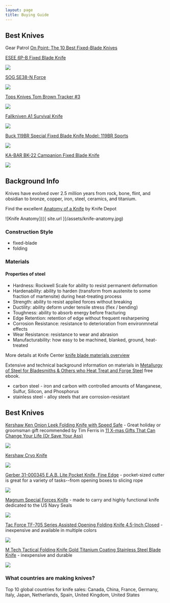 ```yaml
---
layout: page
title: Buying Guide
---
```


## Best Knives
Gear Patrol [On Point: The 10 Best Fixed-Blade Knives](http://gearpatrol.com/2015/01/19/10-best-fixed-blade-knives/?read_single=1)

[ESEE 6P-B Fixed Blade Knife](http://amzn.to/1frFa91)

<a href="http://www.amazon.com/gp/product/B005G2G2SQ/ref=as_li_tl?ie=UTF8&camp=1789&creative=390957&creativeASIN=B005G2G2SQ&linkCode=as2&tag=outdoorknife-20&linkId=5NNLIZTLXOKLZRWQ"><img border="0" src="http://ws-na.amazon-adsystem.com/widgets/q?_encoding=UTF8&ASIN=B005G2G2SQ&Format=_SL250_&ID=AsinImage&MarketPlace=US&ServiceVersion=20070822&WS=1&tag=outdoorknife-20" ></a><img src="http://ir-na.amazon-adsystem.com/e/ir?t=outdoorknife-20&l=as2&o=1&a=B005G2G2SQ" width="1" height="1" border="0" alt="" style="border:none !important; margin:0px !important;" />

[SOG SE38-N Force](http://amzn.to/1eK75jv)

<a href="http://www.amazon.com/gp/product/B004WN5CT0/ref=as_li_tl?ie=UTF8&camp=1789&creative=390957&creativeASIN=B004WN5CT0&linkCode=as2&tag=outdoorknife-20&linkId=4LTBCUMLERX7KNXL"><img border="0" src="http://ws-na.amazon-adsystem.com/widgets/q?_encoding=UTF8&ASIN=B004WN5CT0&Format=_SL250_&ID=AsinImage&MarketPlace=US&ServiceVersion=20070822&WS=1&tag=outdoorknife-20" ></a><img src="http://ir-na.amazon-adsystem.com/e/ir?t=outdoorknife-20&l=as2&o=1&a=B004WN5CT0" width="1" height="1" border="0" alt="" style="border:none !important; margin:0px !important;" />

[Tops Knives Tom Brown Tracker #3](http://amzn.to/1TotrXh)

<a href="http://www.amazon.com/gp/product/B00F3J064I/ref=as_li_tl?ie=UTF8&camp=1789&creative=390957&creativeASIN=B00F3J064I&linkCode=as2&tag=outdoorknife-20&linkId=BSGUUHQFQPUTS4XB"><img border="0" src="http://ws-na.amazon-adsystem.com/widgets/q?_encoding=UTF8&ASIN=B00F3J064I&Format=_SL250_&ID=AsinImage&MarketPlace=US&ServiceVersion=20070822&WS=1&tag=outdoorknife-20" ></a><img src="http://ir-na.amazon-adsystem.com/e/ir?t=outdoorknife-20&l=as2&o=1&a=B00F3J064I" width="1" height="1" border="0" alt="" style="border:none !important; margin:0px !important;" />

[Fallkniven A1 Survival Knife](http://amzn.to/1TotvpV)

<a href="http://www.amazon.com/gp/product/B001DZM482/ref=as_li_tl?ie=UTF8&camp=1789&creative=390957&creativeASIN=B001DZM482&linkCode=as2&tag=outdoorknife-20&linkId=S4VQ6DG5B6KDCOA3"><img border="0" src="http://ws-na.amazon-adsystem.com/widgets/q?_encoding=UTF8&ASIN=B001DZM482&Format=_SL250_&ID=AsinImage&MarketPlace=US&ServiceVersion=20070822&WS=1&tag=outdoorknife-20" ></a><img src="http://ir-na.amazon-adsystem.com/e/ir?t=outdoorknife-20&l=as2&o=1&a=B001DZM482" width="1" height="1" border="0" alt="" style="border:none !important; margin:0px !important;" />

[Buck 119BR Special Fixed Blade Knife Model: 119BR Sports](http://amzn.to/1eK80ka)

<a href="http://www.amazon.com/gp/product/B00TW1W8UI/ref=as_li_tl?ie=UTF8&camp=1789&creative=390957&creativeASIN=B00TW1W8UI&linkCode=as2&tag=outdoorknife-20&linkId=DQEQSJVU3ZMNBLXY"><img border="0" src="http://ws-na.amazon-adsystem.com/widgets/q?_encoding=UTF8&ASIN=B00TW1W8UI&Format=_SL250_&ID=AsinImage&MarketPlace=US&ServiceVersion=20070822&WS=1&tag=outdoorknife-20" ></a><img src="http://ir-na.amazon-adsystem.com/e/ir?t=outdoorknife-20&l=as2&o=1&a=B00TW1W8UI" width="1" height="1" border="0" alt="" style="border:none !important; margin:0px !important;" />

[KA-BAR BK-22 Campanion Fixed Blade Knife](http://amzn.to/1LYN07a)

<a href="http://www.amazon.com/gp/product/B00BT49UVG/ref=as_li_tl?ie=UTF8&camp=1789&creative=390957&creativeASIN=B00BT49UVG&linkCode=as2&tag=outdoorknife-20&linkId=IR5GI2OE4GRK25RG"><img border="0" src="http://ws-na.amazon-adsystem.com/widgets/q?_encoding=UTF8&ASIN=B00BT49UVG&Format=_SL250_&ID=AsinImage&MarketPlace=US&ServiceVersion=20070822&WS=1&tag=outdoorknife-20" ></a><img src="http://ir-na.amazon-adsystem.com/e/ir?t=outdoorknife-20&l=as2&o=1&a=B00BT49UVG" width="1" height="1" border="0" alt="" style="border:none !important; margin:0px !important;" />

## Background Info

Knives have evolved over 2.5 million years from rock, bone, flint, and obsidian to bronze, copper, iron, steel, ceramics, and titanium.

Find the excellent [Anatomy of a Knife](http://www.knife-depot.com/knife-information-66.html) by Knife Depot

![Knife Anatomy]({{ site.url }}/assets/knife-anatomy.jpg)

### Construction Style
* fixed-blade
* folding

### Materials

#### Properties of steel
* Hardness: Rockwell Scale for ability to resist permanent deformation
* Hardenability: ability to harden (transform from austenite to some fraction of martensite) during heat-treating process
* Strength: ability to resist applied forces without breaking
* Ductility: ability deform under tensile stress (flex / bending)
* Toughness: ability to absorb energy before fracturing
* Edge Retention: retention of edge without frequent resharpening
* Corrosion Resistance: resistance to deterioration from environmnetal effects
* Wear Resistance: resistance to wear and abrasion
* Manufacturability: how easy to be machined, blanked, ground, heat-treated

More details at Knife Center [knife blade materials overview](http://www.knifecenter.com/info/knife-blade-materials)

Extensive and technical background information on materials in [Metallurgy of Steel for Bladesmiths & Others who Heat Treat and Forge Steel](http://www.feine-klingen.de/PDFs/verhoeven.pdf) free ebook.

* carbon steel - iron and carbon with controlled amounts of Manganese, Sulfur, Silicon, and Phosphorus
* stainless steel - alloy steels that are corrosion-resistant

## Best Knives

[Kershaw Ken Onion Leek Folding Knife with Speed Safe](http://amzn.to/1MimwL6) - Great holiday or groomsman gift recommended by Tim Ferris in [11 X-mas Gifts That Can Change Your Life (Or Save Your Ass)](http://fourhourworkweek.com/2012/12/20/11-x-mas-gifts-that-can-change-your-life-or-save-your-ass/)

<a href="http://www.amazon.com/gp/product/B0009VC9YA/ref=as_li_tl?ie=UTF8&camp=1789&creative=390957&creativeASIN=B0009VC9YA&linkCode=as2&tag=outdoorknife-20&linkId=A3YCOKW4D3UMDDNO"><img border="0" src="http://ws-na.amazon-adsystem.com/widgets/q?_encoding=UTF8&ASIN=B0009VC9YA&Format=_SL250_&ID=AsinImage&MarketPlace=US&ServiceVersion=20070822&WS=1&tag=outdoorknife-20" ></a><img src="http://ir-na.amazon-adsystem.com/e/ir?t=outdoorknife-20&l=as2&o=1&a=B0009VC9YA" width="1" height="1" border="0" alt="" style="border:none !important; margin:0px !important;" />

[Kershaw Cryo Knife](http://amzn.to/1MioHhH)

<a href="http://www.amazon.com/gp/product/B0074FI28Q/ref=as_li_tl?ie=UTF8&camp=1789&creative=390957&creativeASIN=B0074FI28Q&linkCode=as2&tag=outdoorknife-20&linkId=7L6IXWEQZY5IEI3X"><img border="0" src="http://ws-na.amazon-adsystem.com/widgets/q?_encoding=UTF8&ASIN=B0074FI28Q&Format=_SL250_&ID=AsinImage&MarketPlace=US&ServiceVersion=20070822&WS=1&tag=outdoorknife-20" ></a><img src="http://ir-na.amazon-adsystem.com/e/ir?t=outdoorknife-20&l=as2&o=1&a=B0074FI28Q" width="1" height="1" border="0" alt="" style="border:none !important; margin:0px !important;" />


[Gerber 31-000345 E.A.B. Lite Pocket Knife, Fine Edge](http://amzn.to/1TooZrp) - pocket-sized cutter is great for a variety of tasks--from opening boxes to slicing rope

<a href="http://www.amazon.com/gp/product/B002RILCLY/ref=as_li_tl?ie=UTF8&camp=1789&creative=390957&creativeASIN=B002RILCLY&linkCode=as2&tag=outdoorknife-20&linkId=GB7Q22PINWIW5JUZ"><img border="0" src="http://ws-na.amazon-adsystem.com/widgets/q?_encoding=UTF8&ASIN=B002RILCLY&Format=_SL250_&ID=AsinImage&MarketPlace=US&ServiceVersion=20070822&WS=1&tag=outdoorknife-20" ></a><img src="http://ir-na.amazon-adsystem.com/e/ir?t=outdoorknife-20&l=as2&o=1&a=B002RILCLY" width="1" height="1" border="0" alt="" style="border:none !important; margin:0px !important;" />


[Magnum Special Forces Knife](http://amzn.to/1HfrtAY) - made to carry and highly functional knife dedicated to the US Navy Seals

<a href="http://www.amazon.com/gp/product/B003SZ2DP4/ref=as_li_tl?ie=UTF8&camp=1789&creative=390957&creativeASIN=B003SZ2DP4&linkCode=as2&tag=outdoorknife-20&linkId=D2NIG4PNSZBOEKL7"><img border="0" src="http://ws-na.amazon-adsystem.com/widgets/q?_encoding=UTF8&ASIN=B003SZ2DP4&Format=_SL250_&ID=AsinImage&MarketPlace=US&ServiceVersion=20070822&WS=1&tag=outdoorknife-20" ></a><img src="http://ir-na.amazon-adsystem.com/e/ir?t=outdoorknife-20&l=as2&o=1&a=B003SZ2DP4" width="1" height="1" border="0" alt="" style="border:none !important; margin:0px !important;" />

[Tac Force TF-705 Series Assisted Opening Folding Knife 4.5-Inch Closed](http://amzn.to/1MimbYE) - inexpensive and available in multiple colors

<a href="http://www.amazon.com/gp/product/B007WHCT5S/ref=as_li_tl?ie=UTF8&camp=1789&creative=390957&creativeASIN=B007WHCT5S&linkCode=as2&tag=outdoorknife-20&linkId=2OTGXYQUPYROVFAZ"><img border="0" src="http://ws-na.amazon-adsystem.com/widgets/q?_encoding=UTF8&ASIN=B007WHCT5S&Format=_SL250_&ID=AsinImage&MarketPlace=US&ServiceVersion=20070822&WS=1&tag=outdoorknife-20" ></a><img src="http://ir-na.amazon-adsystem.com/e/ir?t=outdoorknife-20&l=as2&o=1&a=B007WHCT5S" width="1" height="1" border="0" alt="" style="border:none !important; margin:0px !important;" />


[M Tech Tactical Folding Knife Gold Titanium Coating Stainless Steel Blade Knife](http://amzn.to/1eJTuJ6) - inexpensive and durable

<a href="http://www.amazon.com/gp/product/B00S1WXLRI/ref=as_li_tl?ie=UTF8&camp=1789&creative=390957&creativeASIN=B00S1WXLRI&linkCode=as2&tag=outdoorknife-20&linkId=DJLLPPXUQFXTIN2F"><img border="0" src="http://ws-na.amazon-adsystem.com/widgets/q?_encoding=UTF8&ASIN=B00S1WXLRI&Format=_SL250_&ID=AsinImage&MarketPlace=US&ServiceVersion=20070822&WS=1&tag=outdoorknife-20" ></a><img src="http://ir-na.amazon-adsystem.com/e/ir?t=outdoorknife-20&l=as2&o=1&a=B00S1WXLRI" width="1" height="1" border="0" alt="" style="border:none !important; margin:0px !important;" />

### What countries are making knives?

Top 10 global countries for knife sales: Canada, China, France, Germany, Italy, Japan, Netherlands, Spain, United Kingdom, United States

